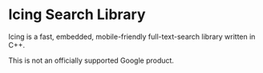 # Icing Search Library

Icing is a fast, embedded, mobile-friendly full-text-search library written in C++.

This is not an officially supported Google product.
